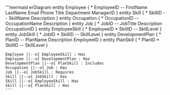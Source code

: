 '''mermaid
  erDiagram
    entity Employee {
        * EmployeeID
        --
        FirstName
        LastName
        Email
        Phone
        Title
        Department
        ManagerID
    }
    entity Skill {
        * SkillID
        --
        SkillName
        Description
    }
    entity Occupation {
        * OccupationID
        --
        OccupationName
        Description
    }
    entity Job {
        * JobID
        --
        JobTitle
        Description
        OccupationID
    }
    entity EmployeeSkill {
        * EmployeeID
        * SkillID
        --
        SkillLevel
    }
    entity JobSkill {
        * JobID
        * SkillID
        --
        SkillLevel
    }
    entity DevelopmentPlan {
        * PlanID
        --
        PlanName
        Description
        EmployeeID
    }
    entity PlanSkill {
        * PlanID
        * SkillID
        --
        SkillLevel
    }

    Employee ||--o{ EmployeeSkill : Has
    Employee ||--o{ DevelopmentPlan : Has
    DevelopmentPlan ||--o{ PlanSkill : Includes
    Occupation ||--o{ Job : Has
    Job ||--o{ JobSkill : Requires
    Skill ||--o{ JobSkill : Has
    Skill ||--o{ EmployeeSkill : Has
    Skill ||--o{ PlanSkill : Has
    '''
